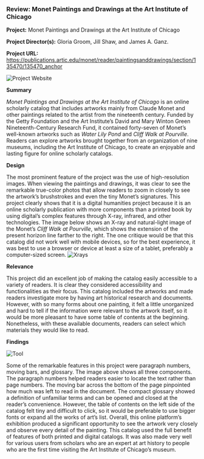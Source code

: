 ### Review: Monet Paintings and Drawings at the Art Institute of Chicago

**Project:** Monet Paintings and Drawings at the Art Institute of Chicago

**Project Director(s):** Gloria Groom, Jill Shaw, and James A. Ganz.

**Project URL:** <https://publications.artic.edu/monet/reader/paintingsanddrawings/section/135470/135470_anchor>


![Project Website](https://yuhkak.github.io/YuhkaK/images/Monet.png)


**Summary**

_Monet Paintings and Drawings at the Art Institute of Chicago_ is an online scholarly catalog that includes artworks mainly from Claude Monet and other paintings related to the artist from the nineteenth century. Funded by the Getty Foundation and the Art Institute’s David and Mary Winton Green Nineteenth-Century Research Fund, it contained forty-seven of Monet’s well-known artworks such as _Water Lily Pond_ and _Cliff Walk at Pourville_. Readers can explore artworks brought together from an organization of nine museums, including the Art Institute of Chicago, to create an enjoyable and lasting figure for online scholarly catalogs.

**Design**

The most prominent feature of the project was the use of high-resolution images. When viewing the paintings and drawings, it was clear to see the remarkable true-color photos that allow readers to zoom in closely to see the artwork’s brushstrokes and even the tiny Monet’s signatures. This project clearly shows that it is a digital humanities project because it is an online scholarly publication with more components than a printed book by using digital’s complex features through X-ray, infrared, and other technologies. The image below shows an X-ray and natural-light image of the Monet’s _Cliff Walk at Pourville_, which shows the extension of the present horizon line farther to the right. The one critique would be that this catalog did not work well with mobile devices, so for the best experience, it was best to use a browser or device at least a size of a tablet, preferably a computer-sized screen.
![Xrays](https://yuhkak.github.io/YuhkaK/images/Xrays.jpg)


**Relevance**

This project did an excellent job of making the catalog easily accessible to a variety of readers. It is clear they considered accessibility and functionalities as their focus. This catalog included the artworks and made readers investigate more by having art historical research and documents. However, with so many forms about one painting, it felt a little unorganized and hard to tell if the information were relevant to the artwork itself, so it would be more pleasant to have some table of contents at the beginning. Nonetheless, with these available documents, readers can select which materials they would like to read.

**Findings**


![Tool](https://yuhkak.github.io/YuhkaK/images/Tool.jpg)


Some of the remarkable features in this project were paragraph numbers, moving bars, and glossary. The image above shows all three components. The paragraph numbers helped readers easier to locate the text rather than page numbers. The moving bar across the bottom of the page pinpointed how much was left to read in the document. The compact glossary showed a definition of unfamiliar terms and can be opened and closed at the reader’s convenience. However, the table of contents on the left side of the catalog felt tiny and difficult to click, so it would be preferable to use bigger fonts or expand all the works of art’s list. Overall, this online platform’s exhibition produced a significant opportunity to see the artwork very closely and observe every detail of the painting. This catalog used the full benefit of features of both printed and digital catalogs. It was also made very well for various users from scholars who are an expert at art history to people who are the first time visiting the Art Institute of Chicago’s museum.



